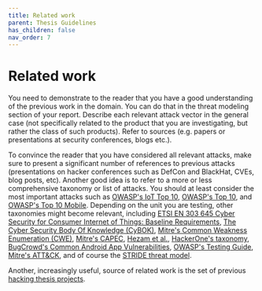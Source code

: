 ```yaml
---
title: Related work
parent: Thesis Guidelines
has_children: false
nav_order: 7
---
```


# Related work

You need to demonstrate to the reader that you have a good understanding of the previous work in the domain. You can do that in the threat modeling section of your report. Describe each relevant attack vector in the general case (not specifically related to the product that you are investigating, but rather the class of such products). Refer to sources (e.g. papers or presentations at security conferences, blogs etc.). 

To convince the reader that you have considered all relevant attacks, make sure to present a significant number of references to previous attacks (presentations on hacker conferences such as DefCon and BlackHat, CVEs, blog posts, etc). Another good idea is to refer to a more or less comprehensive taxonomy or list of attacks. You should at least consider the most important attacks such as [OWASP's IoT Top 10](https://wiki.owasp.org/index.php/OWASP_Internet_of_Things_Project#tab=IoT_Top_10), [OWASP's Top 10](https://owasp.org/www-project-top-ten/), and [OWASP's Top 10 Mobile](https://owasp.org/www-project-mobile-top-10/). Depending on the unit you are testing, other taxonomies might become relevant, including [ETSI EN 303 645 Cyber Security for Consumer Internet of Things: Baseline Requirements](https://www.etsi.org/deliver/etsi_en/303600_303699/303645/02.01.01_60/en_303645v020101p.pdf), [The Cyber Security Body Of Knowledge (CyBOK)](https://www.cybok.org), [Mitre's Common Weakness Enumeration (CWE)](https://cwe.mitre.org), [Mitre's CAPEC](https://capec.mitre.org), [Hezam et al.](https://www.researchgate.net/profile/Mohammed_Mahyoub2/publication/324149744_A_Comprehensive_IoT_Attacks_Survey_based_on_a_Building-blocked_Reference_Mode/links/5c597814299bf1d14cad8808/A-Comprehensive-IoT-Attacks-Survey-based-on-a-Building-blocked-Reference-Mode.pdf), [HackerOne's taxonomy](https://www.hackerone.com/top-10-vulnerabilities), [BugCrowd's Common Android App Vulnerabilities](https://www.bugcrowd.com/resources/webinars/overview-of-common-android-app-vulnerabilities/), [OWASP's Testing Guide](https://wiki.owasp.org/index.php/OWASP_Testing_Project), [Mitre's ATT&CK](https://attack.mitre.org), and of course the [STRIDE threat model](https://docs.microsoft.com/en-us/previous-versions/commerce-server/ee823878(v=cs.20)).

Another, increasingly useful, source of related work is the set of previous [hacking thesis projects](https://www.kth.se/nse/research/software-systems-architecture-and-security/projects/ethical-hacking-1.914053).
